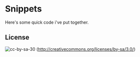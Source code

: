 # Snippets

Here's some quick code i've put together.

## License
![cc-by-sa-30](http://i.creativecommons.org/l/by-sa/3.0/de/88x31.png)
(http://creativecommons.org/licenses/by-sa/3.0/)
